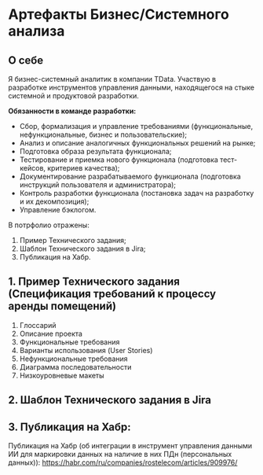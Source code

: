 # Артефакты Бизнес/Системного анализа

## О себе 

Я бизнес-системный аналитик в компании TData. Участвую в разработке инструментов управления данными, находящегося на стыке системной и продуктовой разработки. 

**Обязанности в команде разработки:**
* Сбор, формализация и управление требованиями (функциональные, нефункциональные, бизнес и пользовательские);
* Анализ и описание аналогичных функциональных решений на рынке;
* Подготовка образа результата функционала;
* Тестирование и приемка нового функционала (подготовка тест-кейсов, критериев качества);
* Документирование разрабатываемого функционала (подготовка инструкций пользователя и администратора);
* Контроль разработки функционала (постановка задач на разработку и их декомпозиция);
* Управление бэклогом.

В потрфолио отражены: 
1. Пример Технического задания;
2. Шаблон Технического задания в Jira;
3. Публикация на Хабр.

## 1. Пример Технического задания (Спецификация требований к процессу аренды помещений)

1. Глоссарий 
2. Описание проекта
3. Функциональные требования
4. Варианты использования (User Stories)
5. Нефункциональные требования
6. Диаграмма последовательности
7. Низкоуровневые макеты

## 2. Шаблон Технического задания в Jira

## 3. Публикация на Хабр:

Публикация на Хабр (об интеграции в инструмент управления данными ИИ для маркировки данных на наличие в них ПДн (персональных данных)): https://habr.com/ru/companies/rostelecom/articles/909976/


